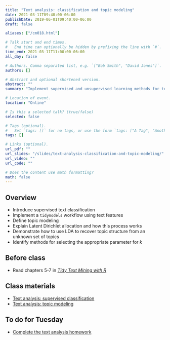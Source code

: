 ```yaml
---
title: "Text analysis: classification and topic modeling"
date: 2021-03-11T09:40:00-06:00
publishDate: 2019-06-01T09:40:00-06:00
draft: false

aliases: ["/cm018.html"]

# Talk start and end times.
#   End time can optionally be hidden by prefixing the line with `#`.
time_end: 2021-03-11T11:00:00-06:00
all_day: false

# Authors. Comma separated list, e.g. `["Bob Smith", "David Jones"]`.
authors: []

# Abstract and optional shortened version.
abstract: ""
summary: "Implement supervised and unsupervised learning methods for text data."

# Location of event.
location: "Online"

# Is this a selected talk? (true/false)
selected: false

# Tags (optional).
#   Set `tags: []` for no tags, or use the form `tags: ["A Tag", "Another Tag"]` for one or more tags.
tags: []

# Links (optional).
url_pdf: ""
url_slides: "/slides/text-analysis-classification-and-topic-modeling/"
url_video: ""
url_code: ""

# Does the content use math formatting?
math: false
---
```




## Overview

* Introduce supervised text classification
* Implement a `tidymodels` workflow using text features
* Define topic modeling
* Explain Latent Dirichlet allocation and how this process works
* Demonstrate how to use LDA to recover topic structure from an unknown set of topics
* Identify methods for selecting the appropriate parameter for $k$

## Before class

* Read chapters 5-7 in [*Tidy Text Mining with R*](http://tidytextmining.com/)

## Class materials

* [Text analysis: supervised classification](/notes/supervised-text-classification/)
* [Text analysis: topic modeling](/notes/topic-modeling/)

## To do for Tuesday

* [Complete the text analysis homework](/homework/text-analysis/)
